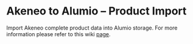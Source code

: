 # Akeneo to Alumio – Product Import

Import Akeneo complete product data into Alumio storage.
For more information please refer to this wiki [page](https://github.com/alumio-int/spryker-templates/wiki/Fetching-Product-Data-from-Akeneo-to-Alumio).
